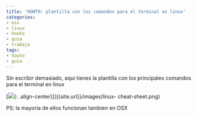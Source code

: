 ```yaml
---
title: 'HOWTO: plantilla con los comandos para el terminal en linux'
categories:
- osx
- linux
- howto
- guia
- trabajo
tags:
- howto
- guia
---
```

Sin escribir demasiado, aqui tienes la plantilla con los principales comandos
para el terminal en linux

[![]({{site.url}}/images/linux-cheat-sheet.png){: .align-center}]({{site.url}}/images/linux-
cheat-sheet.png)

PS: la mayoria de ellos funcionan tambien en OSX

